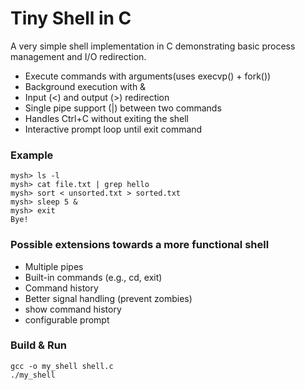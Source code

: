 # Tiny Shell in C

A very simple shell implementation in C demonstrating basic process management and I/O redirection.

- Execute commands with arguments(uses execvp() + fork())
- Background execution with &
- Input (<) and output (>) redirection
- Single pipe support (|) between two commands
- Handles Ctrl+C without exiting the shell
- Interactive prompt loop until exit command

### Example
```
mysh> ls -l
mysh> cat file.txt | grep hello
mysh> sort < unsorted.txt > sorted.txt
mysh> sleep 5 &
mysh> exit
Bye!
```

### Possible extensions towards a more functional shell

- Multiple pipes
- Built-in commands (e.g., cd, exit)
- Command history
- Better signal handling (prevent zombies)
- show command history
- configurable prompt

### Build & Run
```
gcc -o my_shell shell.c
./my_shell
```